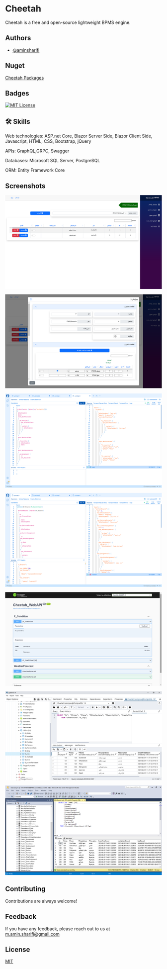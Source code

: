 
# Cheetah

Cheetah is a free and open-source lightweight BPMS engine. 


## Authors

- [@aminsharifi](https://github.com/aminsharifi)

## Nuget

<a href="https://www.nuget.org/profiles/aminsharifi">Cheetah Packages</a>

## Badges

[![MIT License](https://img.shields.io/badge/License-MIT-green.svg)](https://choosealicense.com/licenses/mit/)

## 🛠 Skills

Web technologies: ASP.net Core, Blazor Server Side, Blazor Client Side, Javascript, HTML, CSS, Bootstrap, jQuery

APIs: GraphQL,GRPC, Swagger

Databases: Microsoft SQL Server, PostgreSQL

ORM: Entity Framework Core

## Screenshots

![Blazor Table](https://raw.githubusercontent.com/aminsharifi/Cheetah/master/res/images/Blazor_Table.png)

![Blazor Upsert Table](https://raw.githubusercontent.com/aminsharifi/Cheetah/master/res/images/Blazor_Upsert_Table.png)

![GraphQL Query](https://raw.githubusercontent.com/aminsharifi/Cheetah/master/res/images/GraphQL_Query.png)

![GraphQL Mutation](https://raw.githubusercontent.com/aminsharifi/Cheetah/master/res/images/GraphQL_Mutation.png)

![Swagger](https://raw.githubusercontent.com/aminsharifi/Cheetah/master/res/images/Swagger.png)

![Postgres](https://raw.githubusercontent.com/aminsharifi/Cheetah/master/res/images/Postgres.png)

![SQL_Sever](https://raw.githubusercontent.com/aminsharifi/Cheetah/master/res/images/SQL_Sever.png)

## Contributing

Contributions are always welcome!


## Feedback

If you have any feedback, please reach out to us at m.amin.sharifi@gmail.com


## License

[MIT](https://choosealicense.com/licenses/mit/)

